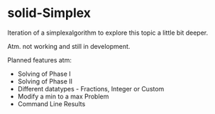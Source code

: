 # solid-Simplex
Iteration of a simplexalgorithm to explore this topic a little bit deeper.

Atm. not working and still in development.

Planned features atm:
  - Solving of Phase I
  - Solving of Phase II
  - Different datatypes - Fractions, Integer or Custom
  - Modify a min to a max Problem
  - Command Line Results
